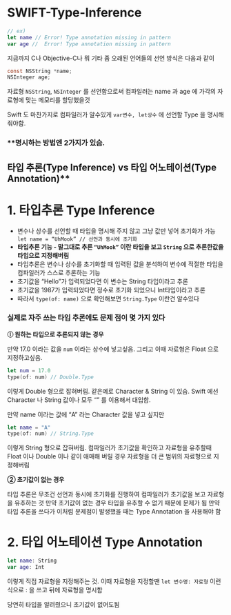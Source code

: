 # SWIFT-Type-Inference

```swift
// ex)
let name // Error! Type annotation missing in pattern
var age //  Error! Type annotation missing in pattern
```

지금까지 C나 Objective-C나 뭐 기타 좀 오래된 언어들의 선언 방식은 다음과 같이



```objectivec
const NSString *name;
NSInteger age;
```


자료형 `NSString`, `NSInteger` 를 선언함으로써 컴파일러는 name 과 age 에 가각의 자료형에 맞는 메모리를 할당했을것


Swift 도 마찬가지로 컴파일러가 알수있게 `var변수, let상수` 에 선언할 Type 을 명시해줘야함. 


### **명시하는 방법엔 2가지가 있슴. 

## 타입 추론(Type Inference) vs 타입 어노테이션(Type Annotation)**

# 1. 타입추론 Type Inference

- 변수나 상수를 선언할 때 타입을 명시해 주지 않고 그냥 값만 넣어 초기화가 가능 `let name = “UhMook” // 선언과 동시에 초기화`
- **타입추론 기능 - 말그대로 추론 `“UhMook”` 이란 타입을 보고 `String` 으로 추론한값을 타입으로 지정해버림**
- 타입추론은 변수나 상수를 초기화할 때 입력된 값을 분석하여 변수에 적절한 타입을 컴파일러가 스스로 추론하는 기능
- 초기값을 “Hello”가 입력되었다면 이 변수는 String 타입이라고 추론
- 초기값을 1987가 입력되었다면 정수로 초기화 되었으니 Int타입이라고 추론
- 따라서 `type(of: name)` 으로 확인해보면 `String.Type` 이란건 알수있다

### 실제로 자주 쓰는 타입 추론에도 문제 점이 몇 가지 있다

**ⓛ 원하는 타입으로 추론되지 않는 경우**

만약 17.0 이라는 값을 `num` 이라는 상수에 넣고싶음. 그리고 이때 자료형은 Float 으로 지정하고싶음.

```swift
let num = 17.0
type(of: num) // Double.Type
```

이렇게 Double 형으로 잡혀버림.  같은예로 Character & String 이 있슴. Swift 에선 Character 나 String 값이나 모두 “” 를 이용해서 대입함.

만약 name 이라는 값에 “A” 라는 Character 값을 넣고 싶지만

```swift
let name = "A"
type(of: num) // String.Type
```

이렇게 String 형으로 잡혀버림. 컴파일러가 초기값을 확인하고 자료형을 유추할때 Float 이나 Double 이나 같이 애매해 버릴 경우 자료형을 더 큰 범위의 자료형으로 지정해버림

**② 초기값이 없는 경우**

타입 추론은 무조건 선언과 동시에 초기화를 진행하여 컴파일러가 초기값을 보고 자료형을 유추하는 것
만약 초기값이 없는 경우 타입을 유추할 수 없기 때문에 문제가 됨 만약 타입 추론을 쓰다가 이처럼 문제점이 발생했을 때는 Type Annotation 을 사용해야 함

# 2. 타입 어노테이션 Type Annotation

```swift
let name: String
var age: Int
```

이렇게 직접 자료형을 지정해주는 것. 이때 자료형을 지정할땐 `let 변수명: 자료형` 이런식으로 : 을 쓰고 뒤에 자료형을 명시함

당연히 타입을 알려줬으니 초기값이 없어도됨
